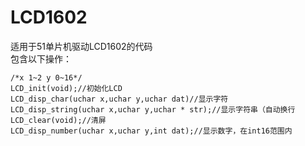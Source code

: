 # LCD1602
适用于51单片机驱动LCD1602的代码  
包含以下操作：  
```
/*x 1~2 y 0~16*/
LCD_init(void);//初始化LCD  
LCD_disp_char(uchar x,uchar y,uchar dat)//显示字符  
LCD_disp_string(uchar x,uchar y,uchar * str);//显示字符串（自动换行  
LCD_clear(void);//清屏  
LCD_disp_number(uchar x,uchar y,int dat);//显示数字，在int16范围内  
```
